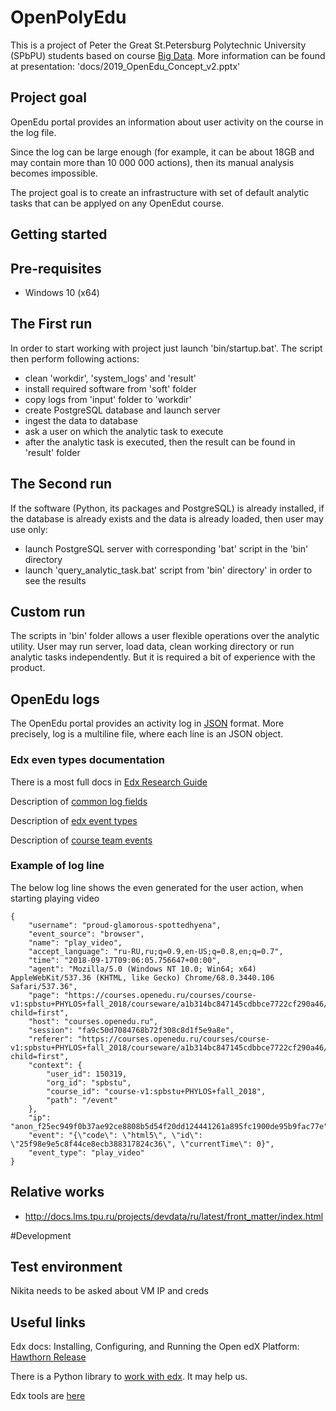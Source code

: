 # OpenPolyEdu
This is a project of Peter the Great St.Petersburg Polytechnic University (SPbPU) students based on course [Big Data](https://openedu.ru/course/spbstu/BIGDATA/).
More information can be found at presentation: 'docs/2019_OpenEdu_Concept_v2.pptx'

## Project goal
OpenEdu portal provides an information about user activity on the course in the log file.  

Since the log can be large enough (for example, it can be about 18GB and may contain more than 10 000 000 actions), then its manual analysis becomes impossible.

The project goal is to create an infrastructure with set of default analytic tasks that can be applyed on any OpenEdut course.

## Getting started 

## Pre-requisites
 - Windows 10 (x64)

## The First run
In order to start working with project just launch 'bin/startup.bat'.
The script then perform following actions:
 - clean 'workdir', 'system_logs' and 'result'
 - install required software from 'soft' folder
 - copy logs from 'input' folder to 'workdir'
 - create PostgreSQL database and launch server
 - ingest the data to database
 - ask a user on which the analytic task to execute
 - after the analytic task is executed, then the result can be found in 'result' folder
 
 ## The Second run
 If the software (Python, its packages and PostgreSQL) is already installed, if the database is already exists and the data is already loaded, then user may use only: 
  - launch PostgreSQL server with corresponding 'bat' script in the 'bin' directory
  - launch 'query_analytic_task.bat' script from 'bin' directory' in order to see the results
  
 ## Custom run
 The scripts in 'bin' folder allows a user flexible operations over the analytic utility. User may run server, load data, clean working directory or run analytic tasks independently. But it is required a bit of experience with the product. 
 
## OpenEdu logs
The OpenEdu portal provides an activity log in [JSON](http://json.org/) format.
More precisely, log is a multiline file, where each line is an JSON object. 

### Edx even types documentation
There is a most full docs in [Edx Research Guide](https://edx.readthedocs.io/projects/devdata/en/stable/internal_data_formats/tracking_logs.html)

Description of [common log fields](https://github.com/edx/edx-documentation/blob/b5bf2cad349b4a330c3159301a51975884d1d5ad/en_us/data/source/internal_data_formats/tracking_logs/common_fields.rst)

Description of [edx event types](https://github.com/edx/edx-documentation/blob/b5bf2cad349b4a330c3159301a51975884d1d5ad/en_us/data/source/internal_data_formats/tracking_logs/student_event_types.rst#id383)

Description of [course team events](https://github.com/edx/edx-documentation/blob/b5bf2cad349b4a330c3159301a51975884d1d5ad/en_us/data/source/internal_data_formats/tracking_logs/course_team_event_types.rst)

### Example of log line 
The below log line shows the even generated for the user action, when starting playing video
```
{
	"username": "proud-glamorous-spottedhyena",
	"event_source": "browser",
	"name": "play_video",
	"accept_language": "ru-RU,ru;q=0.9,en-US;q=0.8,en;q=0.7",
	"time": "2018-09-17T09:06:05.756647+00:00",
	"agent": "Mozilla/5.0 (Windows NT 10.0; Win64; x64) AppleWebKit/537.36 (KHTML, like Gecko) Chrome/68.0.3440.106 Safari/537.36",
	"page": "https://courses.openedu.ru/courses/course-v1:spbstu+PHYLOS+fall_2018/courseware/a1b314bc847145cdbbce7722cf290a46/33f75534cc894cc19e617d50927f2d48/?child=first",
	"host": "courses.openedu.ru",
	"session": "fa9c50d7084768b72f308c8d1f5e9a8e",
	"referer": "https://courses.openedu.ru/courses/course-v1:spbstu+PHYLOS+fall_2018/courseware/a1b314bc847145cdbbce7722cf290a46/33f75534cc894cc19e617d50927f2d48/?child=first",
	"context": {
		"user_id": 150319,
		"org_id": "spbstu",
		"course_id": "course-v1:spbstu+PHYLOS+fall_2018",
		"path": "/event"
	},
	"ip": "anon_f25ec949f0b37ae92ce8808b5d54f20dd124441261a895fc1900de95b9fac77e",
	"event": "{\"code\": \"html5\", \"id\": \"25f98e9e5c8f44ce8ecb388317824c36\", \"currentTime\": 0}",
	"event_type": "play_video"
}
```

## Relative works
 - http://docs.lms.tpu.ru/projects/devdata/ru/latest/front_matter/index.html

#Development 

## Test environment
Nikita needs to be asked about VM IP and creds

## Useful links
Edx docs: Installing, Configuring, and Running the Open edX Platform: [Hawthorn Release](https://buildmedia.readthedocs.org/media/pdf/edx-installing-configuring-and-running/open-release-hawthorn.master/edx-installing-configuring-and-running.pdf)

There is a Python library to [work with edx](https://github.com/coursera-dl/edx-dl). It may help us. 

Edx tools are [here](https://github.com/edx/edx-tools/wiki)
